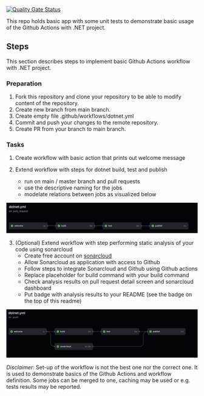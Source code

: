 [![Quality Gate Status](https://sonarcloud.io/api/project_badges/measure?project=kubmir_ActionsKata&metric=alert_status)](https://sonarcloud.io/summary/new_code?id=kubmir_ActionsKata)

This repo holds basic app with some unit tests to demonstrate basic usage of the Github Actions with .NET project.

## Steps
This section describes steps to implement basic Github Actions workflow with .NET project.

### Preparation

1. Fork this repository and clone your repository to be able to modify content of the repository.
2. Create new branch from main branch.
3. Create empty file .github/workflows/dotnet.yml
4. Commit and push your changes to the remote repository.
5. Create PR from your branch to main branch.

### Tasks

1. Create workflow with basic action that prints out welcome message

2. Extend workflow with steps for dotnet build, test and publish
    * run on main / master branch and pull requests
    * use the descriptive naming for the jobs
    * modelate relations between jobs as visualized below


![Expected workflow with defined jobs](docs/images/basic_example.png)

3. (Optional) Extend workflow with step performing static analysis of your code using sonarcloud
    * Create free account on [sonarcloud](https://sonarcloud.io/)
    * Allow Sonarcloud as application with access to Github
    * Follow steps to integrate Sonarcloud and Github using Github actions
    * Replace placeholder for build command with your build command
    * Check analysis results on pull request detail screen and sonarcloud dashboard
    * Put badge with analysis results to your README (see the badge on the top of this readme)


![Expected workflow with sonarcloud job](docs/images/sonarcloud.png)

_Disclaimer:_ Set-up of the workflow is not the best one nor the correct one. It is used to demonstrate basics of the Github Actions and workflow definition. Some jobs can be merged to one, caching may be used or e.g. tests results may be reported.
